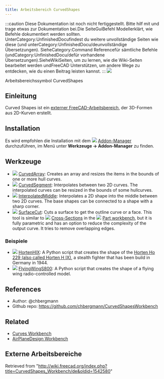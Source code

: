 ```yaml
---
title: Arbeitsbereich CurvedShapes
---
```


:::caution
Diese Dokumentation ist noch nicht fertiggestellt. Bitte hilf mit und trage etwas zur Dokumentation bei.Die SeiteGuiBefehl Modellerklärt, wie Befehle dokumentiert werden sollten. UnterCategory:UnfinishedDocufindest du weitere unvollständige Seiten wie diese (und unterCategory:UnfinishedDocu/deunvollständige Übersetzungen). SieheCategory:Command Referencefür sämtliche Befehle (undCategory:UnfinishedDocu/defür vorhandene Übersetzungen).SieheWikiSeiten, um zu lernen, wie die Wiki-Seiten bearbeitet werden undFreeCAD Unterstützen, um andere Wege zu entdecken, wie du einen Beitrag leisten kannst.
:::
![](/images/CurvedShapes_workbench_icon.svg)

Arbeitsbereichssymbol CurvedShapes

## Einleitung

Curved Shapes ist ein [externer FreeCAD-Arbeitsbereich](/External_workbenches "External workbenches"), der 3D-Formen aus 2D-Kurven erstellt.

## Installation

Es wird empfohlen die Installation mit dem ![](/images/Std_AddonMgr.svg) [Addon-Manager](/Std_AddonMgr/de "Std AddonMgr/de") durchzuführen, im Menü unter **Werkzeuge → Addon-Manager** zu finden.

## Werkzeuge

- ![](/images/CurvedShapes_CurvedArray.svg) [CurvedArray](/CurvedShapes_CurvedArray "CurvedShapes CurvedArray"): Creates an array and resizes the items in the bounds of one or more hull curves.
- ![](/images/CurvedShapes_CurvedSegment.svg) [CurvedSegment](/index.php?title=CurvedShapes_CurvedSegment&action=edit&redlink=1 "CurvedShapes CurvedSegment (page does not exist)"): Interpolates between two 2D curves. The interpolated curves can be resized in the bounds of some hullcurves.
- ![](/images/CurvedShapes_InterpolatedMiddle.svg) [InterpolatedMiddle](/index.php?title=CurvedShapes_InterpolatedMiddle&action=edit&redlink=1 "CurvedShapes InterpolatedMiddle (page does not exist)"): Interpolates a 2D shape into the middle between two 2D curves. The base shapes can be connected to a shape with a sharp corner.
- ![](/images/CurvedShapes_SurfaceCut.svg) [SurfaceCut](/index.php?title=CurvedShapes_SurfaceCut&action=edit&redlink=1 "CurvedShapes SurfaceCut (page does not exist)"): Cuts a surface to get the outline curve or a face. This tool is similar to ![](/images/Part_CrossSections.svg) [Cross-Sections](/Part_CrossSections "Part CrossSections") in the ![](/images/Workbench_Part.svg) [Part workbench](/Part_Workbench "Part Workbench"), but it is fully parametric and has an option to reduce the complexity of the output curve. It tries to remove overlapping edges.

### Beispiele

- ![](/images/CurvedShapes_HortenHIX.svg) [HortenHIX](/index.php?title=CurvedShapes_HortenHIX&action=edit&redlink=1 "CurvedShapes HortenHIX (page does not exist)"): A Python script that creates the shape of the [Horten Ho 229 (also called Horten H IX)](https://en.wikipedia.org/wiki/Horten_Ho_229), a stealth fighter that has been build in Germany in 1944.
- ![](/images/CurvedShapes_FlyingWingS800.svg) [FlyingWingS800](/index.php?title=CurvedShapes_FlyingWingS800&action=edit&redlink=1 "CurvedShapes FlyingWingS800 (page does not exist)"): A Python script that creates the shape of a flying wing radio-controlled model.

## References

- Author: @chbergmann
- Github repo: <https://github.com/chbergmann/CurvedShapesWorkbench>

## Related

- [Curves Workbench](/Curves_Workbench "Curves Workbench")
- [AirPlaneDesign Workbench](https://github.com/FredsFactory/FreeCAD_AirPlaneDesign)

## Externe Arbeitsbereiche

Retrieved from "<http://wiki.freecad.org/index.php?title=CurvedShapes_Workbench/de&oldid=1542580>"
